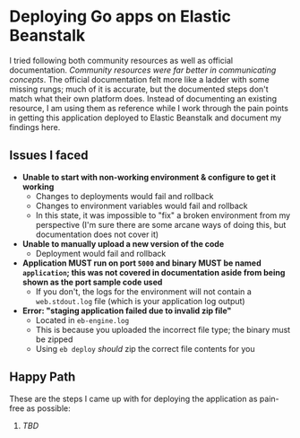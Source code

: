 # Deploying Go apps on Elastic Beanstalk

I tried following both community resources as well as official documentation. _Community resources were far better in communicating concepts_. The
official documentation felt more like a ladder with some missing rungs; much of it is accurate, but the documented steps don't match what their own
platform does. Instead of documenting an existing resource, I am using them as reference while I work through the pain points in getting this application
deployed to Elastic Beanstalk and document my findings here.

## Issues I faced

* **Unable to start with non-working environment & configure to get it working**
    * Changes to deployments would fail and rollback
    * Changes to environment variables would fail and rollback
    * In this state, it was impossible to "fix" a broken environment from my perspective (I'm sure there are some arcane ways of doing this, but documentation does not cover it)
* **Unable to manually upload a new version of the code**
    * Deployment would fail and rollback
* **Application MUST run on port `5000` and binary MUST be named `application`; this was not covered in documentation aside from being shown as the port sample code used**
    * If you don't, the logs for the environment will not contain a `web.stdout.log` file (which is your application log output)
* **Error: "staging application failed due to invalid zip file"**
    * Located in `eb-engine.log`
    * This is because you uploaded the incorrect file type; the binary must be zipped
    * Using `eb deploy` _should_ zip the correct file contents for you

## Happy Path

These are the steps I came up with for deploying the application as pain-free as possible:

1. _TBD_
